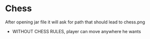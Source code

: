 # Chess

After opening jar file it will ask for path that should lead to chess.png
- WITHOUT CHESS RULES, player can move anywhere he wants
